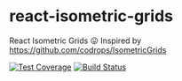 # react-isometric-grids
React Isometric Grids :stuck_out_tongue: Inspired by https://github.com/codrops/IsometricGrids

[![Test Coverage](https://api.codeclimate.com/v1/badges/bc013710d0de9b95ba6b/test_coverage)](https://codeclimate.com/github/wuweiweiwu/react-isometric-grids/test_coverage)
[![Build Status](https://travis-ci.org/wuweiweiwu/react-isometric-grids.svg?branch=master)](https://travis-ci.org/wuweiweiwu/react-isometric-grids)

